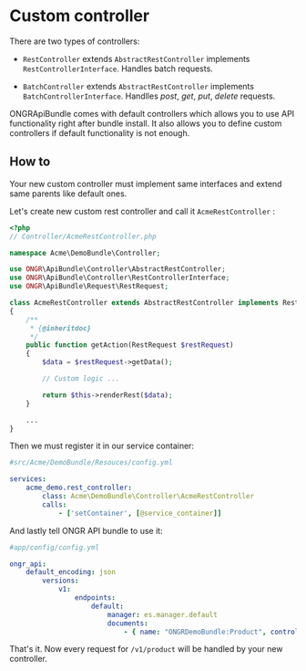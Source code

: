 Custom controller
=================

There are two types of controllers:
 - `RestController` extends `AbstractRestController` implements `RestControllerInterface`. Handles batch requests.

 - `BatchController` extends `AbstractRestController` implements `BatchControllerInterface`. Handlles *post*, *get*, *put*, *delete* requests.

ONGRApiBundle comes with default controllers which allows you to use API functionality right after bundle install. It also allows you to define custom controllers if default functionality is not enough.

How to
------

Your new custom controller must implement same interfaces and extend same parents like default ones.

Let's create new custom rest controller and call it `AcmeRestController` :

```php
<?php
// Controller/AcmeRestController.php

namespace Acme\DemoBundle\Controller;

use ONGR\ApiBundle\Controller\AbstractRestController;
use ONGR\ApiBundle\Controller\RestControllerInterface;
use ONGR\ApiBundle\Request\RestRequest;

class AcmeRestController extends AbstractRestController implements RestControllerInterface
{
	/**
	 * {@inheritdoc}
	 */
    public function getAction(RestRequest $restRequest)
    {
		$data = $restRequest->getData();

        // Custom logic ...

        return $this->renderRest($data);
    }

    ...
}
```

Then we must register it in our service container:

```yaml
#src/Acme/DemoBundle/Resouces/config.yml

services:
	acme_demo.rest_controller:
		class: Acme\DemoBundle\Controller\AcmeRestController
		calls:
			- ['setContainer', [@service_container]]
```

And lastly tell ONGR API bundle to use it:

```yaml
#app/config/config.yml

ongr_api:
    default_encoding: json
        versions:
            v1:
                endpoints:
                    default:
                        manager: es.manager.default
                        documents:
                            - { name: "ONGRDemoBundle:Product", controller: "acme_demo.rest_controller" }
```

That's it. Now every request for `/v1/product` will be handled by your new controller.
